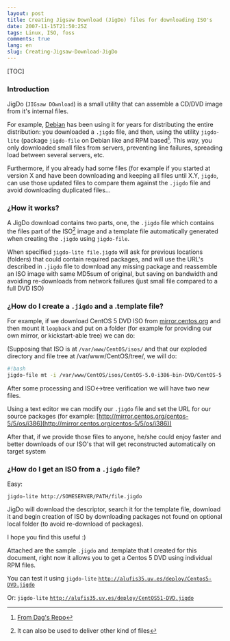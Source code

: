 ```yaml
---
layout: post
title: Creating Jigsaw Download (JigDo) files for downloading ISO's
date: 2007-11-15T21:50:25Z
tags: Linux, ISO, foss
comments: true
lang: en
slug: Creating-Jigsaw-Download-JigDo
---
```


[TOC]

### Introduction

JigDo (`JIGsaw DOwnload`) is a small utility that can assemble a CD/DVD image from it's internal files.

For example, [Debian](http://www.debian.org/) has been using it for years for distributing the entire distribution: you downloaded a
`.jigdo` file, and then, using the utility `jigdo-lite` (package
`jigdo-file` on Debian like and RPM based[^1]. This way, you only downloaded small files from servers, preventing line failures, spreading load between several servers, etc.

Furthermore, if you already had some files (for example if you started at version X and have been downloading and keeping
all files until X.Y,
`jigdo`, can use those updated files to compare them against the `.jigdo` file and avoid downloading duplicated files...

### ¿How it works?

A JigDo download contains two parts, one, the `.jigdo` file which contains the files part of the ISO[^2] image and a template file automatically generated when creating the
`.jigdo` using `jigdo-file`.

When specified `jigdo-lite file.jigdo` will ask for previous locations (folders) that could contain required packages, and will use the URL's described in
`.jigdo` file to download any missing package and reassemble an ISO image with same MD5sum of original, but saving on bandwidth and avoiding re-downloads from network failures (just small file compared to a full DVD ISO)

### ¿How do I create a `.jigdo` and a .template file?

For example, if we download CentOS 5 DVD ISO from [mirror.centos.org](http://alufis35.uv.es/mirror.centos.org) and then mount it
`loopback` and put on a folder (for example for providing our own mirror, or
kickstart-able tree) we can do:

(Supposing that ISO is at `/var/www/CentOS/isos/` and that our exploded directory and file tree at /var/www/CentOS/tree/, we will do:

```bash
#!bash
jigdo-file mt -i /var/www/CentOS/isos/CentOS-5.0-i386-bin-DVD/CentOS-5.0-i386-bin-DVD.iso -j /var/www/CentOS/Centos5-DVD.jigdo -t /var/www/CentOS/Centos5-DVD.template —uri Centosmirrors=[http://mirror.centos.org/centos-5/5/os/i386/](http://mirror.centos.org/centos-5/5/os/i386/) /var/www/CentOS/tree/
```

After some processing and ISO<->tree verification we will have two new files.

Using a text editor we can modify our `.jigdo` file and set the URL for our source packages (for example: [http://mirror.centos.org/centos-5/5/os/i386](http://mirror.centos.org/centos-5/5/os/i386))

After that, if we provide those files to anyone, he/she could enjoy faster and better downloads of our ISO's that will get reconstructed automatically on target system

### ¿How do I get an ISO from a `.jigdo` file?

Easy:

`jigdo-lite http://SOMESERVER/PATH/file.jigdo`

JigDo will download the descriptor, search it for the template file, download it and begin creation of ISO by downloading packages not found on optional local folder (to avoid re-download of packages).

I hope you find this useful :)

[^1]: [From Dag's Repo](http://dag.wieers.com/rpm/packages/jigdo/)
[^2]: It can also be used to deliver other kind of files

Attached are the sample `.jigdo` and .template that I created for this document, right now it allows you to get a Centos 5 DVD using individual RPM files.

You can test it using `jigdo-lite`
[`http://alufis35.uv.es/deploy/Centos5-DVD.jigdo`](http://alufis35.uv.es/deploy/Centos5-DVD.jigdo)

Or: `jigdo-lite` [`http://alufis35.uv.es/deploy/CentOS51-DVD.jigdo`](http://alufis35.uv.es/deploy/CentOS51-DVD.jigdo)
